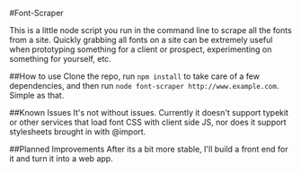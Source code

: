#Font-Scraper

This is a little node script you run in the command line to scrape all the fonts from a site.  Quickly grabbing all fonts on a site can be extremely useful when prototyping something for a client or prospect, experimenting on something for yourself, etc.

##How to use
Clone the repo, run ```npm install``` to take care of a few dependencies, and then run ```node font-scraper http://www.example.com```.  Simple as that.

##Known Issues
It's not without issues.  Currently it doesn't support typekit or other services that load font CSS with client side JS, nor does it support stylesheets brought in with @import.

##Planned Improvements
After its a bit more stable, I'll build a front end for it and turn it into a web app.